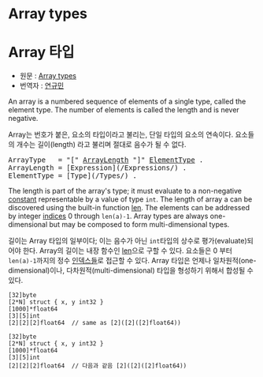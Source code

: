 # Array types

# Array 타입

* 원문 : [Array types](https://golang.org/ref/spec#Array_types)
* 번역자 : [연규민](@voidsatisfaction)

An array is a numbered sequence of elements of a single type, called the element type. The number of elements is called the length and is never negative.

Array는 번호가 붙은, 요소의 타입이라고 불리는, 단일 타입의 요소의 연속이다. 요소들의 개수는 길이(length) 라고 불리며 절대로 음수가 될 수 없다.

<pre>
<a id="ArrayType">ArrayType</a>   = "[" <a href="#ArrayLength">ArrayLength</a> "]" <a href="#ElementType">ElementType</a> .
<a id="ArrayLength">ArrayLength</a> = [Expression](/Expressions/) .
<a id="ElementType">ElementType</a> = [Type](/Types/) .
</pre>

The length is part of the array's type; it must evaluate to a non-negative [constant](/Constants/) representable by a value of type `int`. The length of array a can be discovered using the built-in function [len](/Built-in%20functions/length_and_capacity.html). The elements can be addressed by integer [indices](/Expressions/index_expressions.html) 0 through `len(a)-1`. Array types are always one-dimensional but may be composed to form multi-dimensional types.

길이는 Array 타입의 일부이다; 이는 음수가 아닌 `int`타입의 상수로 평가(evaluate)되어야 한다. Array의 길이는 내장 함수인 [len](/Built-in%20functions/length_and_capacity.html)으로 구할 수 있다. 요소들은 0 부터 `len(a)-1`까지의 정수 [인덱스들](/Expressions/index_expressions.html)로 접근할 수 있다. Array 타입은 언제나 일차원적(one-dimensional)이나, 다차원적(multi-dimensional) 타입을 형성하기 위해서 합성될 수 있다.

```
[32]byte
[2*N] struct { x, y int32 }
[1000]*float64
[3][5]int
[2][2][2]float64  // same as [2]([2]([2]float64))
```

```
[32]byte
[2*N] struct { x, y int32 }
[1000]*float64
[3][5]int
[2][2][2]float64  // 다음과 같음 [2]([2]([2]float64))
```
